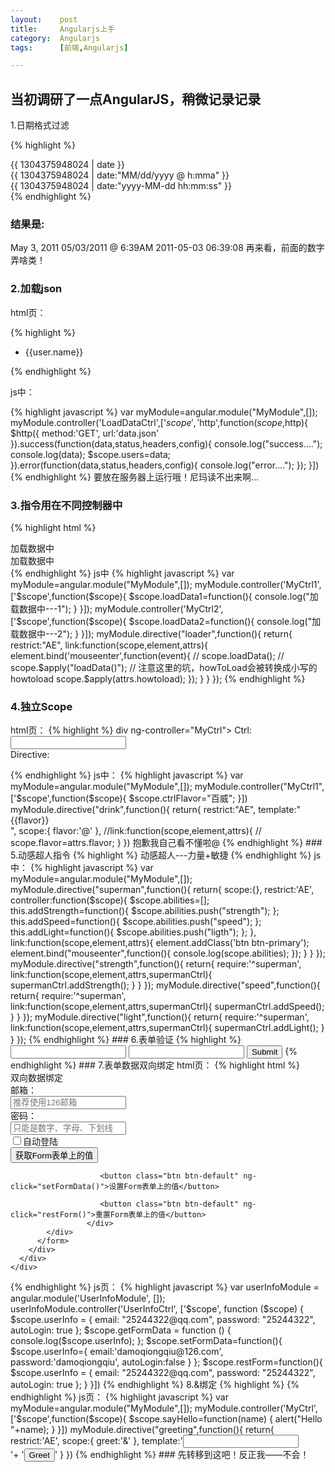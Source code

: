 ```yaml
---
layout:    post
title:     Angularjs上手
category:  Angularjs
tags:      [前端,Angularjs]

---
```


## 当初调研了一点AngularJS，稍微记录记录

1.日期格式过滤

{% highlight %}
<body>
    {{ 1304375948024 | date }}
    <br>
    {{ 1304375948024 | date:"MM/dd/yyyy @ h:mma" }}
    <br>
    {{ 1304375948024 | date:"yyyy-MM-dd hh:mm:ss" }}
    <br>        
</body>
{% endhighlight %}

### 结果是:

May 3, 2011 
05/03/2011 @ 6:39AM 
2011-05-03 06:39:08 
再来看，前面的数字弄啥类！

### 2.加载json

html页：

{% highlight %}
<body>
  <div ng-controller="LoadDataCtrl">
     <ul>
       <li ng-repeat="user in users">
       {{user.name}}
       </li>
     </ul>
  </div>
</body>
{% endhighlight %}

js中：

{% highlight javascript %}
var myModule=angular.module("MyModule",[]);
myModule.controller('LoadDataCtrl',['$scope','$http',function($scope,$http){
    $http({
        method:'GET',
        url:'data.json'
    }).success(function(data,status,headers,config){
        console.log("success....");
        console.log(data);
        $scope.users=data;
    }).error(function(data,status,headers,config){
        console.log("error....");
    });
}])
{% endhighlight %}
要放在服务器上运行哦！尼玛读不出来啊...

### 3.指令用在不同控制器中
{% highlight html %}
<body>
  <div ng-controller="MyCtrl1">
     <loader howtoload="loadData1()">加载数据中</loader>
  </div>
  <div ng-controller="MyCtrl2">
      <loader howtoload="loadData2()">加载数据中</loader>
  </div>        
</body>
{% endhighlight %}
js中
{% highlight javascript %}
var myModule=angular.module("MyModule",[]);
myModule.controller('MyCtrl1',['$scope',function($scope){
    $scope.loadData1=function(){
        console.log("加载数据中---1");
    }
}]);
myModule.controller('MyCtrl2',['$scope',function($scope){
    $scope.loadData2=function(){
        console.log("加载数据中---2");
    }
}]);
myModule.directive("loader",function(){
    return{
        restrict:"AE",
        link:function(scope,element,attrs){
            element.bind('mouseenter',function(event){
                // scope.loadData();
                // scope.$apply("loadData()");
                // 注意这里的坑，howToLoad会被转换成小写的howtoload
                scope.$apply(attrs.howtoload);
            });
        }
    }
});
{% endhighlight %}

### 4.独立Scope

html页：
{% highlight %}
div ng-controller="MyCtrl">
      Ctrl:
      <br>
      <input type="text" ng-model="ctrlFlavor"></input>
      <br>
      Directive:
      <br>
      <drink flavor="ctrlFlavor"></drink>
  </div>
{% endhighlight %}
js中：
{% highlight javascript %}
var myModule=angular.module("MyModule",[]);
myModule.controller("MyCtrl1",['$scope',function($scope){
    $scope.ctrlFlavor="百威";
}])
myModule.directive("drink",function(){
    return{
        restrict:"AE",
        template:"<div>{{flavor}}</div>",
        scope:{
            flavor:'@'
        },
        //link:function(scope,element,attrs){
           // scope.flavor=attrs.flavor;        
    }
})
抱歉我自己看不懂啦@
{% endhighlight %}
### 5.动感超人指令
{% highlight %}
<superman strength speed>动感超人---力量+敏捷</superman>
{% endhighlight %}
js中：
{% highlight javascript %}
var myModule=angular.module("MyModule",[]);
myModule.directive("superman",function(){
    return{
        scope:{},
        restrict:'AE',
        controller:function($scope){
            $scope.abilities=[];
            this.addStrength=function(){
                $scope.abilities.push("strength");
            };
            this.addSpeed=function(){
                $scope.abilities.push("speed");
            };
            this.addLight=function(){
                $scope.abilities.push("ligth");
            };
        },
        link:function(scope,element,attrs){
            element.addClass('btn btn-primary');
            element.bind("mouseenter",function(){
                console.log(scope.abilities);
            });
        }
    }
});
myModule.directive("strength",function(){
    return{
        require:'^superman',
        link:function(scope,element,attrs,supermanCtrl){
            supermanCtrl.addStrength();
        }
    }
});
myModule.directive("speed",function(){
    return{
        require:'^superman',
        link:function(scope,element,attrs,supermanCtrl){
            supermanCtrl.addSpeed();
        }
    }
});
myModule.directive("light",function(){
    return{
        require:'^superman',
        link:function(scope,element,attrs,supermanCtrl){
            supermanCtrl.addLight();
        }
    }
});
{% endhighlight %}
### 6.表单验证
{% highlight %}
<body>
  <form name="myForm" ng-submit="save()" ng-controller="TestFormModule">
  <input name="userName" type="text" ng-model="user.userName" required></input>
  <input name="password" type="password" ng-model="user.password" required></input>
  <input type="submit" ng-disabled="myForm.$invalid"></input>         
</body>
{% endhighlight %}
### 7.表单数据双向绑定
html页：
{% highlight html %}
<body>
   <div class="panel panel-primary">
    <div class="panel-heading">
      <div class="panel-title">双向数据绑定</div>
    </div>
    <div class="panel-body">
      <div class="row">
        <div class="col-md-12">
          <form action="" role="form" class="form-horizontal" ng-controller="UserInfoCtrl">
            <div class="form-group">
              <label class="col-md-2 control-label">
                邮箱：
              </label>
              <div class="col-md-10">
                <input type="email" class="form-control" placeholder="推荐使用126邮箱" ng-model="userInfo.email">
              </div>
            </div>
            <div class="form-group">
              <label class="col-md-2 control-label">
                密码：
              </label>
              <div class="col-md-10">
                <input type="password" class="form-control"
                placeholder="只能是数字、字母、下划线" ng-model="userInfo.password">
              </div>
            </div>
            <div class="form-group">
              <div class="col-md-offset-2 col-md-10">
                <div class="checkbox">
                  <label >
                    <input type="checkbox" ng-model="userInfo.autoLogin" >自动登陆
                  </label>
                </div>
              </div>
            </div>
            <div class="form-group">
                     <div class="col-md-offset-2 col-md-10">
                        <button class="btn btn-default" ng-click="getFormData()">获取Form表单上的值</button>
               
                        <button class="btn btn-default" ng-click="setFormData()">设置Form表单上的值</button>
                  
                        <button class="btn btn-default" ng-click="restForm()">重置Form表单上的值</button>
                     </div>
            </div>
          </form>
        </div>
      </div>
    </div>
   </div>
</body>
{% endhighlight %}
js页：
{% highlight javascript %}
var userInfoModule = angular.module('UserInfoModule', []);
userInfoModule.controller('UserInfoCtrl', ['$scope', function ($scope) {
    $scope.userInfo = {
        email: "25244322@qq.com",
        password: "25244322",
        autoLogin: true
    };
    $scope.getFormData = function () {
        console.log($scope.userInfo);
    };
    $scope.setFormData=function(){
      $scope.userInfo={
        email:'damoqiongqiu@126.com',
        password:'damoqiongqiu',
        autoLogin:false
      }
    };
    $scope.restForm=function(){
      $scope.userInfo = {
        email: "25244322@qq.com",
        password: "25244322",
        autoLogin: true
    };
    }
}])
{% endhighlight %}
8.&绑定
{% highlight %}
<greeting greet="sayHello(name)"></greeting>
{% endhighlight %}
js页：
{% highlight javascript %}
var myModule=angular.module("MyModule",[]);
myModule.controller('MyCtrl',['$scope',function($scope){
  $scope.sayHello=function(name) {
    alert("Hello "+name);
  }
}])
myModule.directive("greeting",function(){
  return{
    restrict:'AE',
    scope:{
      greet:'&'
    },
    template:'<input type="text" ng-model="userName"/><br/>'+
    '<button class="btn btn-default" ng-click="greet({name:userName})">Greet</button>'
  }
})
{% endhighlight %}
### 先转移到这吧！反正我——不会！
